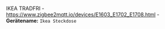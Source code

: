 

IKEA TRADFRI - https://www.zigbee2mqtt.io/devices/E1603_E1702_E1708.html - **Gerätename:** ```Ikea Steckdose```
